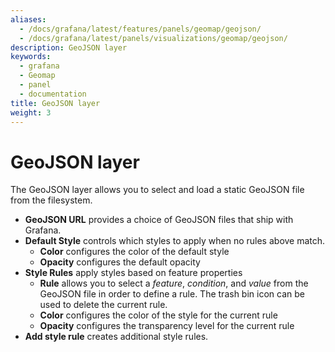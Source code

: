 ```yaml
---
aliases:
  - /docs/grafana/latest/features/panels/geomap/geojson/
  - /docs/grafana/latest/panels/visualizations/geomap/geojson/
description: GeoJSON layer
keywords:
  - grafana
  - Geomap
  - panel
  - documentation
title: GeoJSON layer
weight: 3
---
```


# GeoJSON layer

The GeoJSON layer allows you to select and load a static GeoJSON file from the filesystem.

- **GeoJSON URL** provides a choice of GeoJSON files that ship with Grafana.
- **Default Style** controls which styles to apply when no rules above match.
  - **Color** configures the color of the default style
  - **Opacity** configures the default opacity
- **Style Rules** apply styles based on feature properties
  - **Rule** allows you to select a _feature_, _condition_, and _value_ from the GeoJSON file in order to define a rule. The trash bin icon can be used to delete the current rule.
  - **Color** configures the color of the style for the current rule
  - **Opacity** configures the transparency level for the current rule
- **Add style rule** creates additional style rules.
